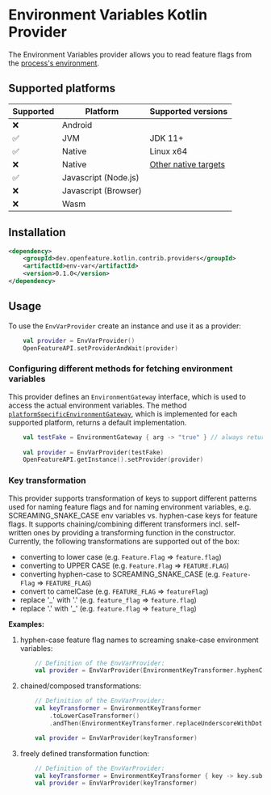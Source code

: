 # Environment Variables Kotlin Provider

The Environment Variables provider allows you to read feature flags from the [process's environment](https://en.wikipedia.org/wiki/Environment_variable).

## Supported platforms

| Supported | Platform             | Supported versions                                                             |
|-----------|----------------------|--------------------------------------------------------------------------------|
| ❌         | Android              |                                                                                |
| ✅         | JVM                  | JDK 11+                                                                        |
| ✅         | Native               | Linux x64                                                                      |
| ❌         | Native               | [Other native targets](https://kotlinlang.org/docs/native-target-support.html) |
| ✅         | Javascript (Node.js) |                                                                                |
| ❌         | Javascript (Browser) |                                                                                |
| ❌         | Wasm                 |                                                                                |


## Installation

<!-- x-release-please-start-version -->

```xml
<dependency>
    <groupId>dev.openfeature.kotlin.contrib.providers</groupId>
    <artifactId>env-var</artifactId>
    <version>0.1.0</version>
</dependency>
```

<!-- x-release-please-end-version -->

## Usage

To use the `EnvVarProvider` create an instance and use it as a provider:

```kotlin
    val provider = EnvVarProvider()
    OpenFeatureAPI.setProviderAndWait(provider)
```

### Configuring different methods for fetching environment variables

This provider defines an `EnvironmentGateway` interface, which is used to access the actual environment variables.
The method [`platformSpecificEnvironmentGateway`][platformSpecificEnvironmentGateway], which is implemented for each supported platform, returns a default implementation.

```kotlin
    val testFake = EnvironmentGateway { arg -> "true" } // always returns true
    
    val provider = EnvVarProvider(testFake)
    OpenFeatureAPI.getInstance().setProvider(provider)
```

### Key transformation

This provider supports transformation of keys to support different patterns used for naming feature flags and for
naming environment variables, e.g. SCREAMING_SNAKE_CASE env variables vs. hyphen-case keys for feature flags.
It supports chaining/combining different transformers incl. self-written ones by providing a transforming function in the constructor.
Currently, the following transformations are supported out of the box:

- converting to lower case (e.g. `Feature.Flag` => `feature.flag`)
- converting to UPPER CASE (e.g. `Feature.Flag` => `FEATURE.FLAG`)
- converting hyphen-case to SCREAMING_SNAKE_CASE (e.g. `Feature-Flag` => `FEATURE_FLAG`)
- convert to camelCase (e.g. `FEATURE_FLAG` => `featureFlag`)
- replace '_' with '.' (e.g. `feature_flag` => `feature.flag`)
- replace '.' with '_' (e.g. `feature.flag` => `feature_flag`)

**Examples:**

1. hyphen-case feature flag names to screaming snake-case environment variables:

   ```kotlin
       // Definition of the EnvVarProvider:
       val provider = EnvVarProvider(EnvironmentKeyTransformer.hyphenCaseToScreamingSnake())
   ```

2. chained/composed transformations:

   ```kotlin
       // Definition of the EnvVarProvider:
       val keyTransformer = EnvironmentKeyTransformer
           .toLowerCaseTransformer()
           .andThen(EnvironmentKeyTransformer.replaceUnderscoreWithDotTransformer())
   
       val provider = EnvVarProvider(keyTransformer)
   ```

3. freely defined transformation function:

   ```kotlin
       // Definition of the EnvVarProvider:   
       val keyTransformer = EnvironmentKeyTransformer { key -> key.substring(1) }
       val provider = EnvVarProvider(keyTransformer)
   ```

<!-- links -->

[platformSpecificEnvironmentGateway]: src/commonMain/kotlin/dev/openfeature/kotlin/contrib/providers/envvar/PlatformSpecificEnvironmentGateway.kt
